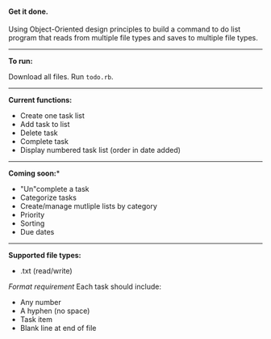 #### Get it done.

Using Object-Oriented design principles to build a command to do list program that reads from multiple file types and saves to multiple file types.

------

**To run:**

Download all files. Run ```todo.rb```.

------

**Current functions:**

* Create one task list
* Add task to list
* Delete task
* Complete task
* Display numbered task list (order in date added)

------

**Coming soon:***

* "Un"complete a task
* Categorize tasks
* Create/manage mutliple lists by category
* Priority
* Sorting
* Due dates

-------

**Supported file types:**

* .txt (read/write)

*Format requirement*
Each task should include:

* Any number
* A hyphen (no space)
* Task item
* Blank line at end of file